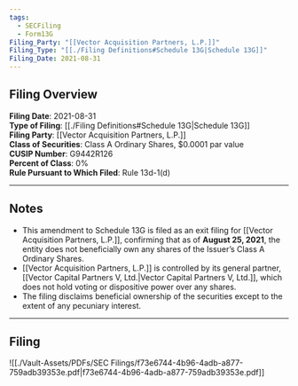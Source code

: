 ```yaml
---
tags:
  - SECFiling
  - Form13G
Filing_Party: "[[Vector Acquisition Partners, L.P.]]"
Filing_Type: "[[./Filing Definitions#Schedule 13G|Schedule 13G]]"
Filing_Date: 2021-08-31
---
```

## Filing Overview

**Filing Date**: 2021-08-31  
**Type of Filing**: [[./Filing Definitions#Schedule 13G|Schedule 13G]]  
**Filing Party**: [[Vector Acquisition Partners, L.P.]]  
**Class of Securities**: Class A Ordinary Shares, $0.0001 par value  
**CUSIP Number**: G9442R126  
**Percent of Class**: 0%  
**Rule Pursuant to Which Filed**: Rule 13d-1(d)

---
## Notes

- This amendment to Schedule 13G is filed as an exit filing for [[Vector Acquisition Partners, L.P.]], confirming that as of **August 25, 2021**, the entity does not beneficially own any shares of the Issuer’s Class A Ordinary Shares.
- [[Vector Acquisition Partners, L.P.]] is controlled by its general partner, [[Vector Capital Partners V, Ltd.|Vector Capital Partners V, Ltd.]], which does not hold voting or dispositive power over any shares.
- The filing disclaims beneficial ownership of the securities except to the extent of any pecuniary interest.

---
## Filing

![[./Vault-Assets/PDFs/SEC Filings/f73e6744-4b96-4adb-a877-759adb39353e.pdf|f73e6744-4b96-4adb-a877-759adb39353e.pdf]]
